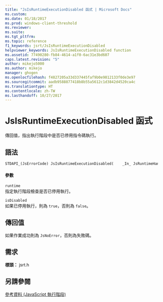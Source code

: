 ```yaml
---
title: "JsIsRuntimeExecutionDisabled 函式 | Microsoft Docs"
ms.custom: 
ms.date: 01/18/2017
ms.prod: windows-client-threshold
ms.reviewer: 
ms.suite: 
ms.tgt_pltfrm: 
ms.topic: reference
f1_keywords: jsrt/JsIsRuntimeExecutionDisabled
helpviewer_keywords: JsIsRuntimeExecutionDisabled function
ms.assetid: 77490280-fb84-4614-a1f0-6ac31e3bd607
caps.latest.revision: "5"
author: mikejo5000
ms.author: mikejo
manager: ghogen
ms.openlocfilehash: f4827205a33d337445faf9b0e9812133f0de3e97
ms.sourcegitcommit: aadb9588877418b8b55a5612c1d3842d4520ca4c
ms.translationtype: HT
ms.contentlocale: zh-TW
ms.lasthandoff: 10/27/2017
---
```

# <a name="jsisruntimeexecutiondisabled-function"></a>JsIsRuntimeExecutionDisabled 函式
傳回值，指出執行階段中是否已停用指令碼執行。  
  
## <a name="syntax"></a>語法  
  
```vb  
STDAPI_(JsErrorCode) JsIsRuntimeExecutionDisabled(    _In_ JsRuntimeHandle runtime,    _Out_ bool *isDisabled);  
```  
  
#### <a name="parameters"></a>參數  
 `runtime`  
 指定執行階段檢查是否已停用執行。  
  
 `isDisabled`  
 如果已停用執行，則為 `true`，否則為 `false`。  
  
## <a name="return-value"></a>傳回值  
 如果作業成功則為 `JsNoError`，否則為失敗碼。  
  
## <a name="requirements"></a>需求  
 **標頭：** jsrt.h  
  
## <a name="see-also"></a>另請參閱  
 [參考資料 (JavaScript 執行階段)](../chakra-hosting/reference-javascript-runtime.md)